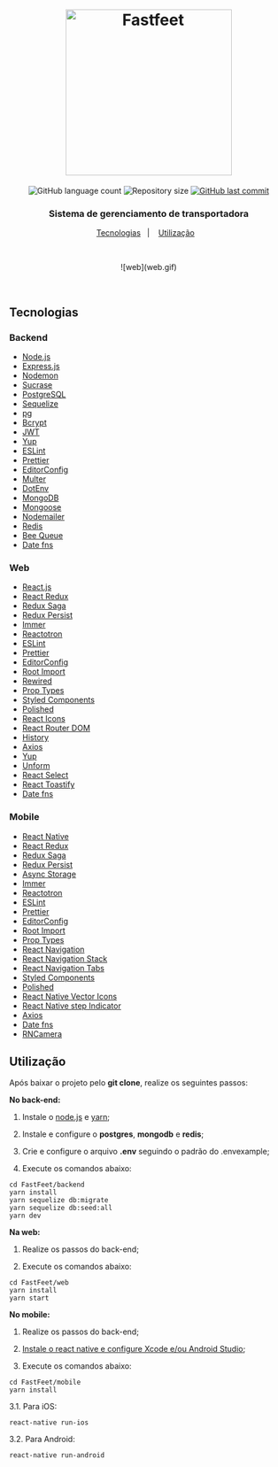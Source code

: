<h1 align="center">
  <img alt="Fastfeet" title="Fastfeet" src="https://github.com/Rocketseat/bootcamp-gostack-desafio-02/raw/master/.github/logo.png" width="300px" />
</h1>

<p align="center">
  <img alt="GitHub language count" src="https://img.shields.io/github/languages/count/CodeAkio/FastFeet">

  <img alt="Repository size" src="https://img.shields.io/github/repo-size/CodeAkio/FastFeet">

  <a href="https://github.com/Rocketseat/semana-omnistack-10/commits/master">
    <img alt="GitHub last commit" src="https://img.shields.io/github/last-commit/CodeAkio/FastFeet">
  </a>
</p>

<h3 align="center">
  Sistema de gerenciamento de transportadora
</h3>

<p align="center">
  <a href="#tecnologias">Tecnologias</a>&nbsp;&nbsp;&nbsp;|&nbsp;&nbsp;&nbsp;
  <a href="#utilização">Utilização</a>&nbsp;&nbsp;&nbsp;
</p>

<br>

<p align="center">
  ![web](web.gif)
</p>

<br>

## Tecnologias

### Backend

* [Node.js](https://nodejs.org/pt-br/)
* [Express.js](https://www.npmjs.com/package/express)
* [Nodemon](https://www.npmjs.com/package/nodemon)
* [Sucrase](https://www.npmjs.com/package/sucrase)
* [PostgreSQL](https://www.postgresql.org/)
* [Sequelize](https://www.npmjs.com/package/sequelize)
* [pg](https://www.npmjs.com/package/pg)
* [Bcrypt](https://www.npmjs.com/package/bcryptjs)
* [JWT](https://www.npmjs.com/package/jsonwebtoken)
* [Yup](https://www.npmjs.com/package/yup)
* [ESLint](https://www.npmjs.com/package/eslint)
* [Prettier](https://www.npmjs.com/package/prettier)
* [EditorConfig](https://www.npmjs.com/package/editorconfig)
* [Multer](https://www.npmjs.com/package/multer)
* [DotEnv](https://www.npmjs.com/package/dotenv)
* [MongoDB](https://www.mongodb.com/)
* [Mongoose](https://www.npmjs.com/package/mongoose)
* [Nodemailer](https://www.npmjs.com/package/nodemailer)
* [Redis](https://redis.io/)
* [Bee Queue](https://www.npmjs.com/package/bee-queue)
* [Date fns](https://www.npmjs.com/package/date-fns)

### Web

* [React.js](https://reactjs.org/)
* [React Redux](https://react-redux.js.org/)
* [Redux Saga](https://redux-saga.js.org/)
* [Redux Persist](https://www.npmjs.com/package/redux-persist)
* [Immer](https://github.com/immerjs/immer)
* [Reactotron](https://github.com/infinitered/reactotron)
* [ESLint](https://www.npmjs.com/package/eslint)
* [Prettier](https://www.npmjs.com/package/prettier)
* [EditorConfig](https://www.npmjs.com/package/editorconfig)
* [Root Import](https://www.npmjs.com/package/babel-plugin-root-import)
* [Rewired](https://www.npmjs.com/package/rewire)
* [Prop Types](https://www.npmjs.com/package/prop-types)
* [Styled Components](https://github.com/styled-components/styled-components)
* [Polished](https://github.com/styled-components/polished)
* [React Icons](https://www.npmjs.com/package/react-icons)
* [React Router DOM](https://www.npmjs.com/package/react-router-dom)
* [History](https://www.npmjs.com/package/history)
* [Axios](https://www.npmjs.com/package/axios)
* [Yup](https://www.npmjs.com/package/yup)
* [Unform](https://unform.dev/)
* [React Select](https://react-select.com/home#async)
* [React Toastify](https://www.npmjs.com/package/react-toastify)
* [Date fns](https://www.npmjs.com/package/date-fns)

### Mobile

* [React Native](https://reactnative.dev/)
* [React Redux](https://react-redux.js.org/)
* [Redux Saga](https://redux-saga.js.org/)
* [Redux Persist](https://www.npmjs.com/package/redux-persist)
* [Async Storage](https://www.npmjs.com/package/async-storage)
* [Immer](https://github.com/immerjs/immer)
* [Reactotron](https://github.com/infinitered/reactotron)
* [ESLint](https://www.npmjs.com/package/eslint)
* [Prettier](https://www.npmjs.com/package/prettier)
* [EditorConfig](https://www.npmjs.com/package/editorconfig)
* [Root Import](https://www.npmjs.com/package/babel-plugin-root-import)
* [Prop Types](https://www.npmjs.com/package/prop-types)
* [React Navigation](https://www.npmjs.com/package/react-navigation)
* [React Navigation Stack](https://www.npmjs.com/package/react-navigation-stack)
* [React Navigation Tabs](https://www.npmjs.com/package/react-navigation-tabs)
* [Styled Components](https://github.com/styled-components/styled-components)
* [Polished](https://github.com/styled-components/polished)
* [React Native Vector Icons](https://www.npmjs.com/package/react-native-vector-icons)
* [React Native step Indicator](https://www.npmjs.com/package/react-native-step-indicator)
* [Axios](https://www.npmjs.com/package/axios)
* [Date fns](https://www.npmjs.com/package/date-fns)
* [RNCamera](https://www.npmjs.com/package/react-native-camera)

## Utilização

Após baixar o projeto pelo **git clone**, realize os seguintes passos:

**No back-end:**

1. Instale o [node.js](https://nodejs.org/en/download/) e [yarn](https://classic.yarnpkg.com/pt-BR/docs/install/);

2. Instale e configure o **postgres**, **mongodb** e **redis**;

3. Crie e configure o arquivo **.env** seguindo o padrão do .envexample;

4. Execute os comandos abaixo:

```console
cd FastFeet/backend
yarn install
yarn sequelize db:migrate
yarn sequelize db:seed:all
yarn dev
```

**Na web:**

1. Realize os passos do back-end;

2. Execute os comandos abaixo:

```console
cd FastFeet/web
yarn install
yarn start
```

**No mobile:**

1. Realize os passos do back-end;

2. [Instale o react native e configure Xcode e/ou Android Studio](https://docs.rocketseat.dev/ambiente-react-native/introducao);

3. Execute os comandos abaixo:

```console
cd FastFeet/mobile
yarn install
```

  3.1. Para iOS:

```console
react-native run-ios
```

  3.2. Para Android:

```console
react-native run-android
```
